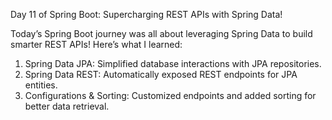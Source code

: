 Day 11 of Spring Boot: Supercharging REST APIs with Spring Data! <br>

Today’s Spring Boot journey was all about leveraging Spring Data to build smarter REST APIs! Here’s what I learned: <br>

1) Spring Data JPA: Simplified database interactions with JPA repositories. <br>
2) Spring Data REST: Automatically exposed REST endpoints for JPA entities. <br>
3) Configurations & Sorting: Customized endpoints and added sorting for better data retrieval. 
